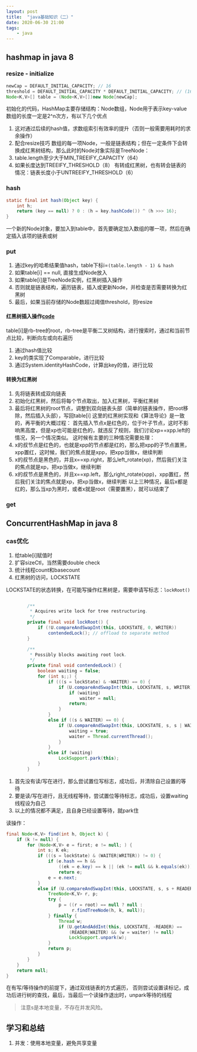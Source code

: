```yaml
---
layout: post
title:  "java基础知识（二）"
date: 2020-06-30 21:00
tags:
    - java
---
```



## hashmap in java 8

### resize - initialize

```java
newCap = DEFAULT_INITIAL_CAPACITY; // 16
threshold = DEFAULT_INITIAL_CAPACITY * DEFAULT_INITIAL_CAPACITY; // (16*75%)
Node<K,V>[] table = (Node<K,V>[])new Node[newCap];
```

初始化的代码，HashMap主要存储结构：Node数组，Node用于表示key-value
数组的长度一定是2^n次方，有以下几个优点
1. 这对通过后续的hash值，求数组索引有效率的提升（否则一般需要用耗时的求余操作）
2. 配合resize技巧
数组的每一项Node，一般是链表结构；但在一定条件下会转换成红黑树结构，那么此时的Node对象实际是TreeNode：
1. table.length至少大于MIN_TREEIFY_CAPACITY（64）
2. 如果长度达到TREEIFY_THRESHOLD（8）
有转成红黑树，也有转会链表的情况：链表长度小于UNTREEIFY_THRESHOLD（6）


### hash

```java
static final int hash(Object key) {
    int h;
    return (key == null) ? 0 : (h = key.hashCode()) ^ (h >>> 16);
}
```
一个新的Node对象，要加入到table中，首先要确定加入数组的哪一项，然后在确定插入该项的链表或树

### put

1. 通过key的哈希结果值hash，table下标i=`(table.length - 1) & hash`
2. 如果table[i] == null, 直接生成Node放入
3. 如果table[i]是TreeNode实例，红黑树插入操作
4. 否则就是链表结构，遍历链表，插入或更新Node，并检查是否需要转换为红黑树
5. 最后，如果当前存储的Node数超过阈值threshold，则resize

#### 红黑树插入操作[code][1]
table[i]是rb-tree的root，rb-tree是平衡二叉树结构，进行搜索时，通过和当前节点比较，判断向左或向右遍历
1. 通过hash值比较
2. key的类实现了Comparable，进行比较
3. 通过System.identityHashCode，计算出key的值，进行比较



#### 转换为红黑树

1. 先将链表转成双向链表
2. 初始化红黑树，然后将每个节点取出，加入红黑树，平衡红黑树
3. 最后将红黑树的root节点，调整到双向链表头部（简单的链表操作，把root移除，然后插入头部），写回table[i]
这里的红黑树实现和《算法导论》是一致的，再平衡的大概过程：
首先插入节点x是红色的，位于叶子节点，这时不影响黑高度，但是xp也可能是红色的，就违反了规则，我们讨论xp==xpp.left的情况，另一个情况类似。
这时候有主要的三种情况需要处理：
1. x的叔节点是红色的，也就是xpp的节点都是红的，那么把xpp的子节点置黑，xpp置红，这时候，我们的焦点就是xpp，把xpp当做x，继续判断
2. x的叔节点是黑色的，并且x==xp.right，那么left_rotate(xp)，然后我们关注的焦点就是xp，把xp当做x，继续判断
3. x的叔节点是黑色的，并且x==xp.left，那么right_rotate(xpp)，xpp置红，然后我们关注的焦点就是xp，把xp当做x，继续判断
以上三种情况，最后x都是红的，那么当xp为黑时，或者x就是root（需要置黑），就可以结束了



### get


## ConcurrentHashMap in java 8

### cas优化
1. 给table[i]赋值时
2. 扩容sizeCtl，当然需要double check
3. 统计线程count和basecount
4. 红黑树的访问，LOCKSTATE

LOCKSTATE的状态转换，在可能写操作红黑树是，需要申请写标志：`lockRoot()`

```java

        /**
         * Acquires write lock for tree restructuring.
         */
        private final void lockRoot() {
            if (!U.compareAndSwapInt(this, LOCKSTATE, 0, WRITER))
                contendedLock(); // offload to separate method
        }

        /**
         * Possibly blocks awaiting root lock.
         */
        private final void contendedLock() {
            boolean waiting = false;
            for (int s;;) {
                if (((s = lockState) & ~WAITER) == 0) {
                    if (U.compareAndSwapInt(this, LOCKSTATE, s, WRITER)) {
                        if (waiting)
                            waiter = null;
                        return;
                    }
                }
                else if ((s & WAITER) == 0) {
                    if (U.compareAndSwapInt(this, LOCKSTATE, s, s | WAITER)) {
                        waiting = true;
                        waiter = Thread.currentThread();
                    }
                }
                else if (waiting)
                    LockSupport.park(this);
            }
        }

```
1. 首先没有读/写在进行，那么尝试置位写标志，成功后，并清除自己设置的等待
2. 要是读/写在进行，且无线程等待，尝试置位等待标志，成功后，设置waiting线程设为自己
3. 以上的情况都不满足，且自身已经设置等待，就park住

读操作：
```java
final Node<K,V> find(int h, Object k) {
    if (k != null) {
        for (Node<K,V> e = first; e != null; ) {
            int s; K ek;
            if (((s = lockState) & (WAITER|WRITER)) != 0) {
                if (e.hash == h &&
                    ((ek = e.key) == k || (ek != null && k.equals(ek))))
                    return e;
                e = e.next;
            }
            else if (U.compareAndSwapInt(this, LOCKSTATE, s, s + READER)) {
                TreeNode<K,V> r, p;
                try {
                    p = ((r = root) == null ? null :
                         r.findTreeNode(h, k, null));
                } finally {
                    Thread w;
                    if (U.getAndAddInt(this, LOCKSTATE, -READER) ==
                        (READER|WAITER) && (w = waiter) != null)
                        LockSupport.unpark(w);
                }
                return p;
            }
        }
    }
    return null;
}
```
在有写/等待操作的前提下，通过双线链表的方式遍历，
否则尝试设置读标记，成功后进行树的查找，最后，当最后一个读操作退出时，unpark等待的线程

> 注意s是本地变量，不存在并发风险。


## 学习和总结

1. 并发：使用本地变量，避免共享变量

[1]: java.util.HashMap.TreeNode.putTreeVal
